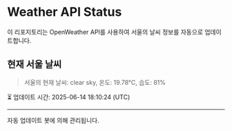 
# Weather API Status

이 리포지토리는 OpenWeather API를 사용하여 서울의 날씨 정보를 자동으로 업데이트합니다.

## 현재 서울 날씨
> 서울의 현재 날씨: clear sky, 온도: 19.78°C, 습도: 81%

⏳ 업데이트 시간: 2025-06-14 18:10:24 (UTC)

---
자동 업데이트 봇에 의해 관리됩니다.
